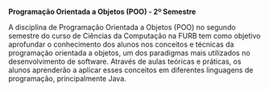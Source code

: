 **Programação Orientada a Objetos (POO) - 2º Semestre**


A disciplina de Programação Orientada a Objetos (POO) no segundo semestre do curso de Ciências da Computação na FURB tem como objetivo aprofundar o conhecimento dos alunos nos conceitos e técnicas da programação orientada a objetos, um dos paradigmas mais utilizados no desenvolvimento de software. Através de aulas teóricas e práticas, os alunos aprenderão a aplicar esses conceitos em diferentes linguagens de programação, principalmente Java.
